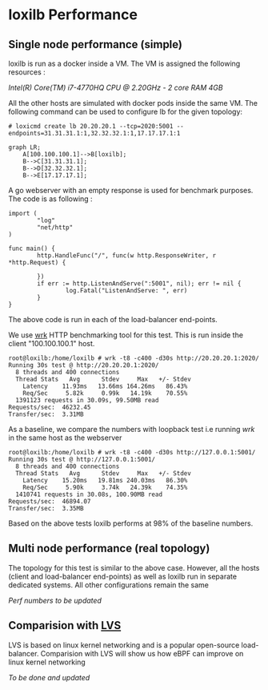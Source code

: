 # loxilb Performance

## Single node performance (simple)

loxilb is run as a docker inside a VM. The VM is assigned the following resources :  

*Intel(R) Core(TM) i7-4770HQ CPU @ 2.20GHz - 2 core RAM 4GB*

All the other hosts are simulated with docker pods inside the same VM. The following command can be used to configure lb for the given topology:

```
# loxicmd create lb 20.20.20.1 --tcp=2020:5001 --endpoints=31.31.31.1:1,32.32.32.1:1,17.17.17.1:1
```

```mermaid
graph LR;
    A[100.100.100.1]-->B[loxilb];
    B-->C[31.31.31.1];
    B-->D[32.32.32.1];
    B-->E[17.17.17.1];
```

A go webserver with an empty response is used for benchmark purposes. The code is as following :

```
import (
        "log"
        "net/http"
)

func main() {
        http.HandleFunc("/", func(w http.ResponseWriter, r *http.Request) {

        })
        if err := http.ListenAndServe(":5001", nil); err != nil {
                log.Fatal("ListenAndServe: ", err)
        }
}
```
The above code is run in each of the load-balancer end-points.

We use [wrk](https://github.com/wg/wrk) HTTP benchmarking tool for this test. This is run inside the client "100.100.100.1" host. 

```
root@loxilb:/home/loxilb # wrk -t8 -c400 -d30s http://20.20.20.1:2020/
Running 30s test @ http://20.20.20.1:2020/
  8 threads and 400 connections
  Thread Stats   Avg      Stdev     Max   +/- Stdev
    Latency    11.93ms   13.66ms 164.26ms   86.43%
    Req/Sec     5.82k     0.99k   14.19k    70.55%
  1391123 requests in 30.09s, 99.50MB read
Requests/sec:  46232.45
Transfer/sec:  3.31MB
```

As a baseline, we compare the numbers with loopback test i.e running *wrk* in the same host as the webserver
```
root@loxilb:/home/loxilb # wrk -t8 -c400 -d30s http://127.0.0.1:5001/
Running 30s test @ http://127.0.0.1:5001/
  8 threads and 400 connections
  Thread Stats   Avg      Stdev     Max   +/- Stdev
    Latency    15.20ms   19.81ms 240.03ms   86.30%
    Req/Sec     5.90k     3.74k   24.39k    74.35%
  1410741 requests in 30.08s, 100.90MB read
Requests/sec:  46894.07
Transfer/sec:  3.35MB
```

Based on the above tests loxilb performs at 98% of the baseline numbers.

## Multi node performance (real topology)

The topology for this test is similar to the above case. However, all the hosts (client and load-balancer end-points) as well as loxilb run in separate dedicated systems. All other configurations remain the same

*Perf numbers to be updated*

## Comparision with [LVS](https://en.wikipedia.org/wiki/Linux_Virtual_Server)

LVS is based on linux kernel networking and is a popular open-source load-balancer. Comparision with LVS will show us how eBPF can improve on linux kernel networking

*To be done and updated*




